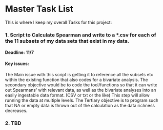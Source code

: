 # Master Task List
This is where I keep my overall Tasks for this project:

### 1. Script to Calculate Spearman and write to a *.csv for each of the 11 subsets of my data sets that exist in my data. 
#### Deadline:  11/7
#### Key issues:
The Main issue with this script is getting it to reference all the subsets etc within the existing function that also codes for a bivariate analysis.  The secondary objective would be to code the tool/functions so that it can write out Spearmans' with relevant data, as well as the bivariate analyses into an easily ingestable data format. (CSV or txt or the like) This step will allow running the data at multiple levels.  The Tertiary objective is to program such that NA or empty data is thrown out of the calculation as the data richness decreases.

### 2. TBD
